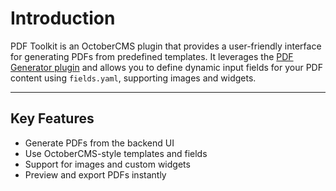# Introduction

PDF Toolkit is an OctoberCMS plugin that provides a user-friendly interface for generating PDFs from predefined templates. It leverages the [PDF Generator plugin](https://docs.init.biz/article/pdf-generator) and allows you to define dynamic input fields for your PDF content using `fields.yaml`, supporting images and widgets.

---

## Key Features
- Generate PDFs from the backend UI
- Use OctoberCMS-style templates and fields
- Support for images and custom widgets
- Preview and export PDFs instantly
